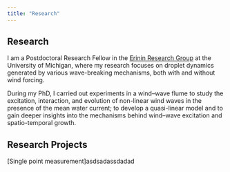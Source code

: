 ```yaml
---
title: "Research"
---
```


## Research

I am a Postdoctoral Research Fellow in the [Erinin Research Group](https://erinin.engin.umich.edu/) at the University of Michigan, where my research focuses on droplet dynamics generated by various wave-breaking mechanisms, both with and without wind forcing.

During my PhD, I carried out experiments in a wind–wave flume to study the excitation, interaction, and evolution of non-linear wind waves in the presence of the mean water current; to develop a quasi-linear model and to gain deeper insights into the mechanisms behind wind–wave excitation and spatio-temporal growth.

## Research Projects 


[Single point measurement]asdsadassdadad
